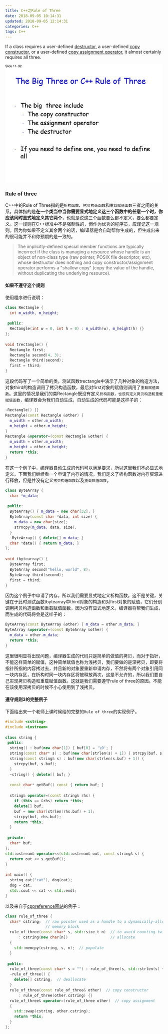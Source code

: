 ```yaml
---
title: C++之Rule of Three
date: 2018-09-05 10:14:31
updated: 2018-09-05 12:14:31
categories: C++
tags: C++
---
```


If a class requires a user-defined  [destructor](https://en.cppreference.com/w/cpp/language/destructor "cpp/language/destructor"), a user-defined  [copy constructor](https://en.cppreference.com/w/cpp/language/copy_constructor "cpp/language/copy constructor"), or a user-defined  [copy assignment operator](https://en.cppreference.com/w/cpp/language/as_operator "cpp/language/as operator"), it almost certainly requires all three.

![](/images/in-post/2018-09-05-C++-Rule-Of-Three/2018-10-07-18-47-46.png)

<!--more-->

### Rule of three

C++中的Rule of Three指的是`析构函数`、`拷贝构造函数`和`重载赋值函数`三者之间的关系，具体指的是**在一个类当中当你需要显式地定义这三个函数中的任意一个时，你应该同时显式地定义其它两个**，也就是说这三个函数要么都不定义，要么都要定义。这一规则在C++标准中不是强制性的，但作为优秀的程序员，应谨记这一规则。因为你如果不定义其余两个的话，编i译器是会自动帮你生成的，但生成出来的很可能并不和你预期的是一致的。

> The implicitly-defined special member functions are typically incorrect if the class is managing a resource whose handle is an object of non-class type (raw pointer, POSIX file descriptor, etc), whose destructor does nothing and copy constructor/assignment operator performs a "shallow copy" (copy the value of the handle, without duplicating the underlying resource).

#### 如果不遵守这个规则

使用程序进行说明：

```cpp
class Rectangle {
  int m_width, m_height;

 public:
  Rectangle(int w = 0, int h = 0) : m_width(w), m_height(h) {}
};

void trectangle() {
  Rectangle first;
  Rectangle second(4, 3);
  Rectangle third(second);
  first = third;
}
```

这段代码写了一个简单的类，测试函数trectangle中演示了几种对象的构造方法，对象third的构造调用了拷贝构造函数，最后对first对象的赋值则调用了`重载赋值函数`。这里的情况是我们的类Rectangle既没有定义`析构函数，也没有定义拷贝构造和重载赋值函数`，编译器会为我们自动生成，自动生成的代码可能是这样子的：

```cpp
~Rectangle() {}
Rectangle(const Rectangle &other) {
  m_width = other.m_width;
  m_height = other.m_height;
}
Rectangle &operator=(const Rectangle &other) {
  m_width = other.m_width;
  m_height = other.m_height;
  return *this;
}

```

在这一个例子中，编译器自动生成的代码可以满足要求，所以这里我们不必显式地定义。下面我们继续看一个申请了内存的情况。我们定义了析构函数对内存资源进行释放，但是并没有定义`拷贝构造函数`以及`重载赋值函数`。

```cpp
class ByteArray {
  char *m_data;

 public:
  ByteArray() { m_data = new char[32]; }
  ByteArray(const char *data, int size) {
    m_data = new char[size];
    strncpy(m_data, data, size);
  }
  ~ByteArray() { delete[] m_data; }
  char *data() { return m_data; }
};

void tbytearray() {
  ByteArray first;
  ByteArray second("hello, world", 8);
  ByteArray third(second);
  first = third;
}

```

因为这个例子中申请了内存，所以我们需要显式地定义析构函数。这不是关键，关键在于此时测试函数tbytearray中third对象的构造和对first对象的赋值，它们分别调用拷贝构造函数和重载赋值函数，因为没有显式地定义，编译器将帮我们生成，而生成的代码将会是这样子的：

```cpp
ByteArray(const ByteArray &other) { m_data = other.m_data; }
ByteArray &operator=(const ByteArray &other) {
  m_data = other.m_data;
  return *this;
}
```

这里很明显将出现问题，编译器生成的代码只是简单的做值的拷贝，而对于指针，不能这样简单的赋值，这种简单赋值也称为浅拷贝，我们要做的是深拷贝，即要将指针所指的内容拷过去，并且新的对象要重新申请内存，不然将有两个对象引用同一块内存区，在析构时同一块内存区将被释放两次，这是不允许的，所以我们要自己实现拷贝构造和重载赋值函数。这就是我们需要遵守rule of three的原因。不能在该使用深拷贝的时候不小心使用到了浅拷贝。

#### 遵守规则3的完整例子

下面给出来一个老师上课时候给的完整的`Rule of three`的实现例子。

```cpp
#include <cstring>
#include <iostream>

class string {
 public:
  string() : buf(new char[1]) { buf[0] = '\0'; }
  string(const char* s) : buf(new char[strlen(s) + 1]) { strcpy(buf, s); }
  string(const string& s) : buf(new char[strlen(s.buf) + 1]) {
    strcpy(buf, s.buf);
  }
  ~string() { delete[] buf; }

  const char* getBuf() const { return buf; }

  string& operator=(const string& rhs) {
    if (this == &rhs) return *this;
    delete[] buf;
    buf = new char[strlen(rhs.buf) + 1];
    strcpy(buf, rhs.buf);
    return *this;
  }

 private:
  char* buf;
};
std::ostream& operator<<(std::ostream& out, const string& s) {
  return out << s.getBuf();
}

int main() {
  string cat("cat"), dog(cat);
  dog = cat;
  std::cout << cat << std::endl;
}
```

以及来自于[cppreference网站](https://en.cppreference.com/w/cpp/language/rule_of_three)的例子：

```cpp
class rule_of_three {
  char* cstring;  // raw pointer used as a handle to a dynamically-allocated
                  // memory block
  rule_of_three(const char* s, std::size_t n)  // to avoid counting twice
      : cstring(new char[n])                   // allocate
  {
    std::memcpy(cstring, s, n);  // populate
  }

 public:
  rule_of_three(const char* s = "") : rule_of_three(s, std::strlen(s) + 1) {}
  ~rule_of_three() {
    delete[] cstring;  // deallocate
  }
  rule_of_three(const rule_of_three& other)  // copy constructor
      : rule_of_three(other.cstring) {}
  rule_of_three& operator=(rule_of_three other)  // copy assignment
  {
    std::swap(cstring, other.cstring);
    return *this;
  }
};
```